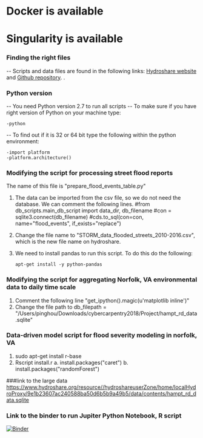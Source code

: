 
# Docker is available 

# Singularity is available

### Finding the right files

-- Scripts and data files are found in the following links:
[Hydroshare website](https://www.hydroshare.org/resource/9db60cf6c8394a0fa24777c8b9363a9b/) and [Github repository](https://github.com/uva-hydroinformatics/flood_data). .

### Python version 
-- You need Python version 2.7 to run all scripts 
-- To make sure if you have right version of Python on your machine type: 

    -python 
-- To find out if it is 32 or 64 bit type the following within the python environment:

    -import platform
    -platform.architecture()    

### Modifying the script for processing street flood reports 
The name of this file is "prepare_flood_events_table.py"
1. The data can be imported from the csv file, so we do not need the database. We can comment the following lines. 
  #from db_scripts.main_db_script import data_dir, db_filename
  #con = sqlite3.connect(db_filename)
  #cds.to_sql(con=con, name="flood_events", if_exists="replace")
2. Change the file name to "STORM_data_flooded_streets_2010-2016.csv", which is the new file name on hydroshare. 
3. We need to install pandas to run this script. To do this do the following: 

       apt-get install -y python-pandas



### Modifying the script for aggregating Norfolk, VA environmental data to daily time scale 

1. Comment the following line "get_ipython().magic(u'matplotlib inline')"
2. Change the file path to 
db_filepath = "/Users/pinghou/Downloads/cybercarpentry2018/Project/hampt_rd_data.sqlite"

### Data-driven model script for flood severity modeling in norfolk, VA

1. sudo apt-get install r-base
2. Rscript install.r
    a. install.packages("caret")
    b. install.packages("randomForest")


###link to the large data   https://www.hydroshare.org/resource//hydroshareuserZone/home/localHydroProxy/9e1b23607ac240588ba50d6b5b9a49b5/data/contents/hampt_rd_data.sqlite

### Link to the binder to run Jupiter Python Notebook, R script

[![Binder](https://mybinder.org/badge.svg)](https://mybinder.org/v2/gh/Hydrocarpentry/reproduced_data.git/master)



